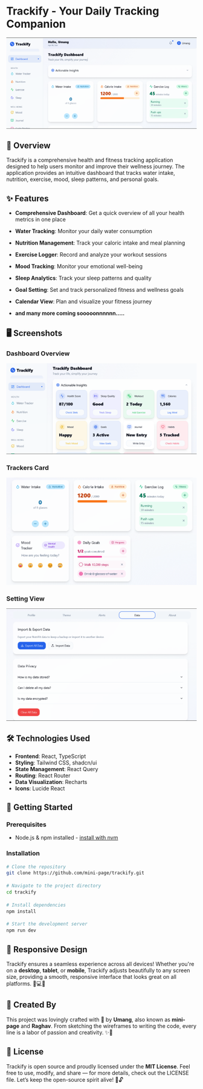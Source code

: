 
# Trackify - Your Daily Tracking Companion

![Trackify Dashboard](./public/Dashboard_coll.png)

## 🌟 Overview

Trackify is a comprehensive health and fitness tracking application designed to help users monitor and improve their wellness journey. The application provides an intuitive dashboard that tracks water intake, nutrition, exercise, mood, sleep patterns, and personal goals.

## ✨ Features

- **Comprehensive Dashboard**: Get a quick overview of all your health metrics in one place
- **Water Tracking**: Monitor your daily water consumption
- **Nutrition Management**: Track your caloric intake and meal planning
- **Exercise Logger**: Record and analyze your workout sessions
- **Mood Tracking**: Monitor your emotional well-being
- **Sleep Analytics**: Track your sleep patterns and quality
- **Goal Setting**: Set and track personalized fitness and wellness goals
- **Calendar View**: Plan and visualize your fitness journey

- **and many more  coming sooooonnnnnn.....**

## 🖥️ Screenshots

### Dashboard Overview
![Dashboard](./public/Dashboard.png)

### Trackers Card
![Trackers](./public/Trackers.png)

### Setting View
![Settings](./public/settings.png)

## 🛠️ Technologies Used

- **Frontend**: React, TypeScript
- **Styling**: Tailwind CSS, shadcn/ui
- **State Management**: React Query
- **Routing**: React Router
- **Data Visualization**: Recharts
- **Icons**: Lucide React

## 🚀 Getting Started

### Prerequisites

- Node.js & npm installed - [install with nvm](https://github.com/nvm-sh/nvm#installing-and-updating)

### Installation

```bash
# Clone the repository
git clone https://github.com/mini-page/trackify.git

# Navigate to the project directory
cd trackify

# Install dependencies
npm install

# Start the development server
npm run dev
```

## 📱 **Responsive Design**

Trackify ensures a seamless experience across all devices! Whether you're on a **desktop**, **tablet**, or **mobile**, Trackify adjusts beautifully to any screen size, providing a smooth, responsive interface that looks great on all platforms. 📱💻📲

## 👤 **Created By**

This project was lovingly crafted with 💖 by **Umang**, also known as **mini-page** and **Raghav**. From sketching the wireframes to writing the code, every line is a labor of passion and creativity. ✨🚀

## 📄 **License**

Trackify is open source and proudly licensed under the **MIT License**. Feel free to use, modify, and share — for more details, check out the LICENSE file. Let’s keep the open-source spirit alive! 🙌🔓
